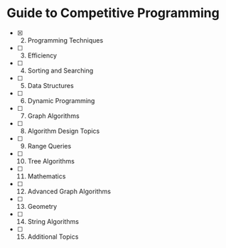 <h1>Guide to Competitive Programming</h1>

- [x] 2. Programming Techniques
- [ ] 3. Efficiency
- [ ] 4. Sorting and Searching
- [ ] 5. Data Structures
- [ ] 6. Dynamic Programming
- [ ] 7. Graph Algorithms
- [ ] 8. Algorithm Design Topics
- [ ] 9. Range Queries
- [ ] 10. Tree Algorithms
- [ ] 11. Mathematics
- [ ] 12. Advanced Graph Algorithms
- [ ] 13. Geometry
- [ ] 14. String Algorithms
- [ ] 15. Additional Topics
